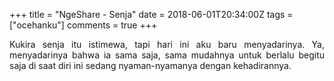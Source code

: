 +++
title = "NgeShare - Senja"
date = 2018-06-01T20:34:00Z
tags = ["ocehanku"]
comments = true
+++

<div style="text-align: justify;">Kukira senja itu istimewa, tapi hari ini aku baru menyadarinya. Ya, menyadarinya bahwa ia sama saja, sama mudahnya untuk berlalu begitu saja di saat diri ini sedang nyaman-nyamanya dengan kehadirannya.</div>

